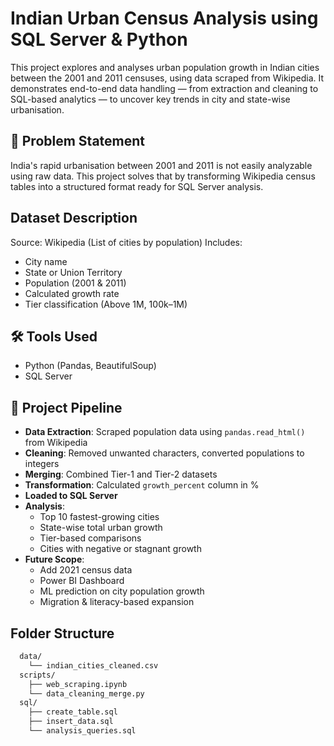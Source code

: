# Indian Urban Census Analysis using SQL Server & Python

This project explores and analyses urban population growth in Indian cities between the 2001 and 2011 censuses, using data scraped from Wikipedia. It demonstrates end-to-end data handling — from extraction and cleaning to SQL-based analytics — to uncover key trends in city and state-wise urbanisation.

## 📌 Problem Statement
India's rapid urbanisation between 2001 and 2011 is not easily analyzable using raw data. This project solves that by transforming Wikipedia census tables into a structured format ready for SQL Server analysis.

## Dataset Description
Source: Wikipedia (List of cities by population)
Includes:
  - City name
  - State or Union Territory
  - Population (2001 & 2011)
  - Calculated growth rate
  - Tier classification (Above 1M, 100k–1M)

## 🛠️ Tools Used
- Python (Pandas, BeautifulSoup)
- SQL Server

## 🧹 Project Pipeline
- **Data Extraction**: Scraped population data using `pandas.read_html()` from Wikipedia
- **Cleaning**: Removed unwanted characters, converted populations to integers
- **Merging**: Combined Tier-1 and Tier-2 datasets
- **Transformation**: Calculated `growth_percent` column in %
- **Loaded to SQL Server**
- **Analysis**: 
  - Top 10 fastest-growing cities
  - State-wise total urban growth
  - Tier-based comparisons
  - Cities with negative or stagnant growth
- **Future Scope**:
  - Add 2021 census data
  - Power BI Dashboard
  - ML prediction on city population growth
  - Migration & literacy-based expansion

## Folder Structure

```bash
  data/
    └── indian_cities_cleaned.csv
  scripts/
    ├── web_scraping.ipynb
    └── data_cleaning_merge.py
  sql/
    ├── create_table.sql
    ├── insert_data.sql
    └── analysis_queries.sql

